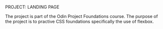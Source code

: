 PROJECT: LANDING PAGE

The project is part of the Odin Project Foundations course. The purpose of the
project is to practive CSS foundations specifically the use of flexbox. 
